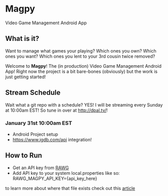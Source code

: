 # Magpy
Video Game Management Android App


What is it?
-
Want to manage what games your playing? Which ones you own? Which ones you want? Which ones you lent to your 3rd cousin twice removed?

Welcome to **Magpy**! The (in production) Video Game Management Android App! Right now the project is a bit bare-bones (obviously) but the work is just getting started!

Stream Schedule
-
Wait what a git repo with a schedule? YES! I will be streaming every Sunday at 10:00am EST! So tune in over at http://dpal.tv/! 


### January 31st 10:00am EST
- Android Project setup
- https://www.igdb.com/api integration!

## How to Run

- Get an API key from [RAWG](https://rawg.io/apidocs)
- Add API key to your system local.properties like so:
RAWG_MAGPY_API_KEY={api_key_here}

to learn more about where that file exists check out this [article](https://www.baeldung.com/gradle-build-settings-properties)

